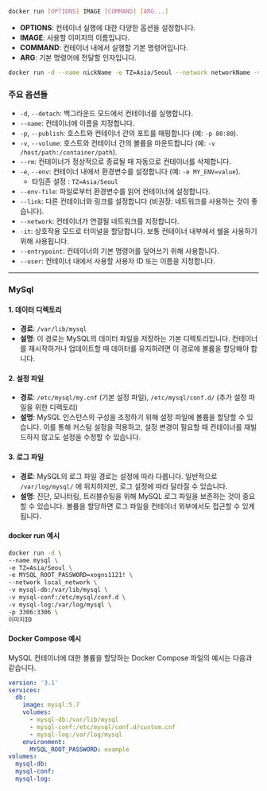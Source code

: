 ```bash
docker run [OPTIONS] IMAGE [COMMAND] [ARG...]
```

- **OPTIONS**: 컨테이너 실행에 대한 다양한 옵션을 설정합니다.
- **IMAGE**: 사용할 이미지의 이름입니다.
- **COMMAND**: 컨테이너 내에서 실행할 기본 명령어입니다.
- **ARG**: 기본 명령어에 전달할 인자입니다.

```bash
docker run -d --name nickName -e TZ=Asia/Seoul --network networkName -v volumeName:컨테이너데이터패스 -p 80:80
```

### 주요 옵션들

- `-d`, `--detach`: 백그라운드 모드에서 컨테이너를 실행합니다.
- `--name`: 컨테이너에 이름을 지정합니다.
- `-p`, `--publish`: 호스트와 컨테이너 간의 포트를 매핑합니다 (예: `-p 80:80`).
- `-v`, `--volume`: 호스트와 컨테이너 간의 볼륨을 마운트합니다 (예: `-v /host/path:/container/path`).
- `--rm`: 컨테이너가 정상적으로 종료될 때 자동으로 컨테이너를 삭제합니다.
- `-e`, `--env`: 컨테이너 내에서 환경변수를 설정합니다 (예: `-e MY_ENV=value`).
	- 타임존 설정 : `TZ=Asia/Seoul`
- `--env-file`: 파일로부터 환경변수를 읽어 컨테이너에 설정합니다.
- `--link`: 다른 컨테이너와 링크를 설정합니다 (비권장: 네트워크를 사용하는 것이 좋습니다).
- `--network`: 컨테이너가 연결될 네트워크를 지정합니다.
- `-it`: 상호작용 모드로 터미널을 할당합니다. 보통 컨테이너 내부에서 쉘을 사용하기 위해 사용됩니다.
- `--entrypoint`: 컨테이너의 기본 명령어를 덮어쓰기 위해 사용합니다.
- `--user`: 컨테이너 내에서 사용할 사용자 ID 또는 이름을 지정합니다.

---

### MySql
#### 1. 데이터 디렉토리

- **경로**: `/var/lib/mysql`
- **설명**: 이 경로는 MySQL의 데이터 파일을 저장하는 기본 디렉토리입니다. 컨테이너를 재시작하거나 업데이트할 때 데이터를 유지하려면 이 경로에 볼륨을 할당해야 합니다.

#### 2. 설정 파일

- **경로**: `/etc/mysql/my.cnf` (기본 설정 파일), `/etc/mysql/conf.d/` (추가 설정 파일을 위한 디렉토리)
- **설명**: MySQL 인스턴스의 구성을 조정하기 위해 설정 파일에 볼륨을 할당할 수 있습니다. 이를 통해 커스텀 설정을 적용하고, 설정 변경이 필요할 때 컨테이너를 재빌드하지 않고도 설정을 수정할 수 있습니다.

#### 3. 로그 파일

- **경로**: MySQL의 로그 파일 경로는 설정에 따라 다릅니다. 일반적으로 `/var/log/mysql/` 에 위치하지만, 로그 설정에 따라 달라질 수 있습니다.
- **설명**: 진단, 모니터링, 트러블슈팅을 위해 MySQL 로그 파일을 보존하는 것이 중요할 수 있습니다. 볼륨을 할당하면 로그 파일을 컨테이너 외부에서도 접근할 수 있게 됩니다.

#### docker run 예시
```zsh
docker run -d \
--name mysql \
-e TZ=Asia/Seoul \
-e MYSQL_ROOT_PASSWORD=xogns1121! \
--network local_network \
-v mysql-db:/var/lib/mysql \
-v mysql-conf:/etc/mysql/conf.d \
-v mysql-log:/var/log/mysql \
-p 3306:3306 \
이미지ID
```
#### Docker Compose 예시

MySQL 컨테이너에 대한 볼륨을 할당하는 Docker Compose 파일의 예시는 다음과 같습니다.
```yaml
version: '3.1'
services:
  db:
    image: mysql:5.7
    volumes:
      - mysql-db:/var/lib/mysql
      - mysql-conf:/etc/mysql/conf.d/custom.cnf
      - mysql-log:/var/log/mysql
    environment:
      MYSQL_ROOT_PASSWORD: example
volumes:
  mysql-db:
  mysql-conf:
  mysql-log:
```
